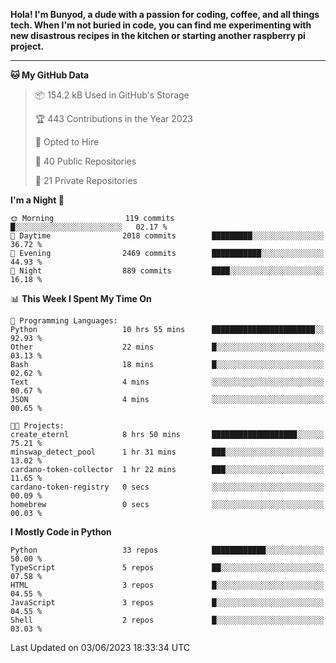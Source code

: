 <p>
<b>Hola! I'm Bunyod, a dude with a passion for coding, coffee, and all things tech. When I'm not buried in code, you can find me experimenting with new disastrous recipes in the kitchen or starting another raspberry pi project.</b>
</p>

---

<!--START_SECTION:waka-->
**🐱 My GitHub Data** 

> 📦 154.2 kB Used in GitHub's Storage 
 > 
> 🏆 443 Contributions in the Year 2023
 > 
> 💼 Opted to Hire
 > 
> 📜 40 Public Repositories 
 > 
> 🔑 21 Private Repositories 
 > 
**I'm a Night 🦉** 

```text
🌞 Morning                119 commits         █░░░░░░░░░░░░░░░░░░░░░░░░   02.17 % 
🌆 Daytime                2018 commits        █████████░░░░░░░░░░░░░░░░   36.72 % 
🌃 Evening                2469 commits        ███████████░░░░░░░░░░░░░░   44.93 % 
🌙 Night                  889 commits         ████░░░░░░░░░░░░░░░░░░░░░   16.18 % 
```


📊 **This Week I Spent My Time On** 

```text
💬 Programming Languages: 
Python                   10 hrs 55 mins      ███████████████████████░░   92.93 % 
Other                    22 mins             █░░░░░░░░░░░░░░░░░░░░░░░░   03.13 % 
Bash                     18 mins             █░░░░░░░░░░░░░░░░░░░░░░░░   02.62 % 
Text                     4 mins              ░░░░░░░░░░░░░░░░░░░░░░░░░   00.67 % 
JSON                     4 mins              ░░░░░░░░░░░░░░░░░░░░░░░░░   00.65 % 

🐱‍💻 Projects: 
create_eternl            8 hrs 50 mins       ███████████████████░░░░░░   75.21 % 
minswap_detect_pool      1 hr 31 mins        ███░░░░░░░░░░░░░░░░░░░░░░   13.02 % 
cardano-token-collector  1 hr 22 mins        ███░░░░░░░░░░░░░░░░░░░░░░   11.65 % 
cardano-token-registry   0 secs              ░░░░░░░░░░░░░░░░░░░░░░░░░   00.09 % 
homebrew                 0 secs              ░░░░░░░░░░░░░░░░░░░░░░░░░   00.03 % 
```

**I Mostly Code in Python** 

```text
Python                   33 repos            ████████████░░░░░░░░░░░░░   50.00 % 
TypeScript               5 repos             ██░░░░░░░░░░░░░░░░░░░░░░░   07.58 % 
HTML                     3 repos             █░░░░░░░░░░░░░░░░░░░░░░░░   04.55 % 
JavaScript               3 repos             █░░░░░░░░░░░░░░░░░░░░░░░░   04.55 % 
Shell                    2 repos             █░░░░░░░░░░░░░░░░░░░░░░░░   03.03 % 
```




 Last Updated on 03/06/2023 18:33:34 UTC
<!--END_SECTION:waka-->
